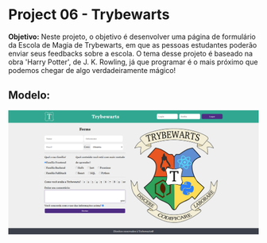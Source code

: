 # Project 06 - Trybewarts 

**Objetivo:** Neste projeto, o objetivo é desenvolver uma página de formulário da Escola de Magia de Trybewarts, em que as pessoas estudantes poderão enviar seus feedbacks sobre a escola. O tema desse projeto é baseado na obra 'Harry Potter', de J. K. Rowling, já que programar é o mais próximo que podemos chegar de algo verdadeiramente mágico! 

## Modelo:

![modelo](https://raw.githubusercontent.com/jessicqueiroz/jessicqueiroz.github.io/main/project-trybewarts/pagina-principal.png)
